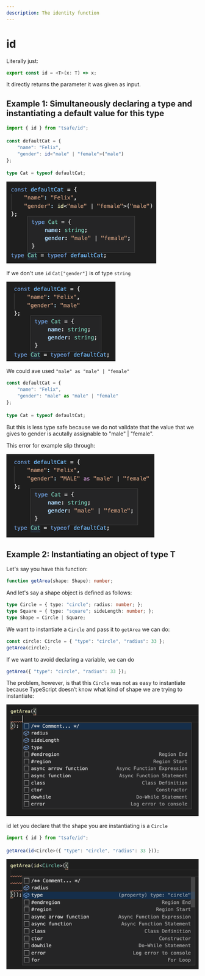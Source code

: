 ```yaml
---
description: The identity function
---
```


# id

Literally just:

```typescript
export const id = <T>(x: T) => x;
```

It directly returns the parameter it was given as input.

## Example 1: Simultaneously declaring a type and instantiating a default value for this type

```typescript
import { id } from "tsafe/id";

const defaultCat = {
    "name": "Felix",
    "gender": id<"male" | "female">("male")
};

type Cat = typeof defaultCat;
```

![Cat\[&quot;gender&quot;\] is &quot;male&quot; \| &quot;female&quot;](../.gitbook/assets/image%20%283%29.png)

If we don't use `id` `Cat["gender"]` is of type `string`

![Cat\[&quot;gender&quot;\] is string](../.gitbook/assets/image%20%284%29.png)

We could ave used `"male" as "male" | "female"`

```typescript
const defaultCat = {
    "name": "Felix",
    "gender": "male" as "male" | "female"
};

type Cat = typeof defaultCat;
```

But this is less type safe because we do not validate that the value that we gives to gender is acutally assignable to "male" \| "female".

This error for example slip through:

![&quot;MALE&quot; is all caps, which should be a typing error](../.gitbook/assets/image%20%285%29.png)

## Example 2: Instantiating an object of type T

Let's say you have this function:

```typescript
function getArea(shape: Shape): number;
```

And let's say a shape object is defined as follows:

```typescript
type Circle = { type: "circle"; radius: number; };
type Square = { type: "square"; sideLength: number; };
type Shape = Circle | Square;
```

We want to instantiate a `Circle` and pass it to `getArea` we can do:

```typescript
const circle: Circle = { "type": "circle", "radius": 33 };
getArea(circle);
```

If we want to avoid declaring a variable, we can do

```typescript
getArea({ "type": "circle", "radius": 33 });
```

The problem, however, is that this `Circle` was not as easy to instantiate because TypeScript doesn’t know what kind of shape we are trying to instantiate:

![Every possible properties are listed](../.gitbook/assets/image%20%281%29.png)

id let you declare that the shape you are instantiating is a `Circle`

```typescript
import { id } from "tsafe/id";

getArea(id<Circle>({ "type": "circle", "radius": 33 }));
```

![TypeScript knows we are instantiating a Circle](../.gitbook/assets/image%20%282%29.png)


